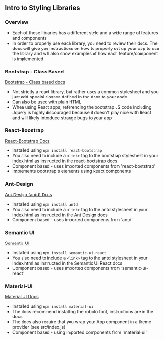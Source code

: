 ## Intro to Styling Libraries

### Overview
- Each of these libraries has a different style and a wide range of features and components.
- In order to properly use each library, you need to review their docs. The docs will give you instructions on how to properly set up your app to use the library and will also show examples of how each feature/component is implemented.

### Bootstrap - Class Based
[Bootstrap - Class based docs](https://getbootstrap.com/docs/4.1/getting-started/introduction/)
- Not strictly a react library, but rather uses a common stylesheet and you just add special classes defined in the docs to your code
- Can also be used with plain HTML
- When using React apps, referencing the bootstrap JS code including Jquery is highly discouraged because it doesn't play nice with React and will likely introduce strange bugs to your app

### React-Boostrap
[React-Bootstrap Docs](https://react-bootstrap.github.io/getting-started/introduction)
- Installed using `npm install react-bootstrap`
- You also need to include a `<link>` tag to the bootstrap stylesheet in your index.html as instructed in the react-bootstrap docs
- Component based - uses imported components from 'react-bootstrap'
- Implements bootstrap's elements using React components

### Ant-Design
[Ant Design (antd) Docs](https://ant.design/docs/react/introduce)
- Installed using `npm install antd`
- You also need to include a `<link>` tag to the antd stylesheet in your index.html as instructed in the Ant Design docs
- Component based - uses imported components from 'antd'

### Semantic UI
[Semantic UI](https://react.semantic-ui.com/introduction)
- Installed using `npm install semantic-ui-react`
- You also need to include a `<link>` tag to the antd stylesheet in your index.html as instructed in the Semantic UI React docs
- Component based - uses imported components from 'semantic-ui-react'


### Material-UI
[Material UI Docs](https://v0.material-ui.com/#/get-started/installation)
- Installed using `npm install material-ui`
- The docs recommend installing the roboto font, instructions are in the docs
- The docs also require that you wrap your App component in a theme provider (see src/index.js)
- Component based - using imported components from 'material-ui'
